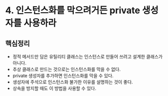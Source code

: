# 4. 인스턴스화를 막으려거든 private 생성자를 사용하라

## 핵심정리
 * 정적 메서드만 담은 유틸리티 클래스는 인스턴스로 만들어 쓰려고 설계한 클래스가 아니다.
 * 추상 클래스로 만드는 것으로는 인스턴스화를 막을 수 없다.
 * private 생성자를 추가하면 인스턴스화를 막을 수 있다.
 * 생성자에 주석으로 인스턴스화 불가한 이유를 설명하는 것이 좋다.
 * 상속을 방지할 때도 이 방법을 사용할 수 있다.

